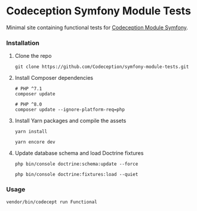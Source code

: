 # Codeception Symfony Module Tests
Minimal site containing functional tests for [Codeception Module Symfony](https://github.com/Codeception/module-symfony).

### Installation

1. Clone the repo
   ```shell
   git clone https://github.com/Codeception/symfony-module-tests.git
   ```
2. Install Composer dependencies
   ```shell
   # PHP ^7.1
   composer update
   
   # PHP ^8.0
   composer update --ignore-platform-req=php
   ```
3. Install Yarn packages and compile the assets
   ```shell
   yarn install
   
   yarn encore dev
   ```
4. Update database schema and load Doctrine fixtures
   ```shell
   php bin/console doctrine:schema:update --force
   
   php bin/console doctrine:fixtures:load --quiet
   ```
### Usage
   ```shell
   vendor/bin/codecept run Functional
   ```
